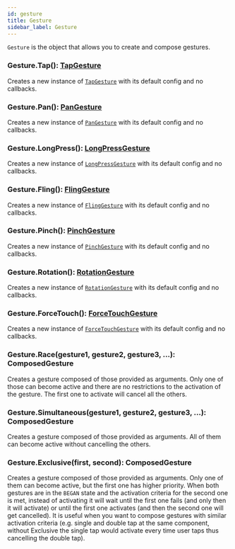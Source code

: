 ```yaml
---
id: gesture
title: Gesture
sidebar_label: Gesture
---
```


`Gesture` is the object that allows you to create and compose gestures.

### Gesture.Tap(): [TapGesture](./tap-gesture.md)

Creates a new instance of [`TapGesture`](./tap-gesture.md) with its default config and no callbacks.

### Gesture.Pan(): [PanGesture](./pan-gesture.md)

Creates a new instance of [`PanGesture`](./pan-gesture.md) with its default config and no callbacks.

### Gesture.LongPress(): [LongPressGesture](./long-press-gesture.md)

Creates a new instance of [`LongPressGesture`](./long-press-gesture.md) with its default config and no callbacks.

### Gesture.Fling(): [FlingGesture](./fling-gesture.md)

Creates a new instance of [`FlingGesture`](./fling-gesture.md) with its default config and no callbacks.

### Gesture.Pinch(): [PinchGesture](./pinch-gesture.md)

Creates a new instance of [`PinchGesture`](./pinch-gesture.md) with its default config and no callbacks.

### Gesture.Rotation(): [RotationGesture](./rotation-gesture.md)

Creates a new instance of [`RotationGesture`](./rotation-gesture.md) with its default config and no callbacks.

### Gesture.ForceTouch(): [ForceTouchGesture](./force-touch-gesture.md)

Creates a new instance of [`ForceTouchGesture`](./force-touch-gesture.md) with its default config and no callbacks.

### Gesture.Race(gesture1, gesture2, gesture3, ...): ComposedGesture

Creates a gesture composed of those provided as arguments. Only one of those can become active and there are no restrictions to the activation of the gesture. The first one to activate will cancel all the others.

### Gesture.Simultaneous(gesture1, gesture2, gesture3, ...): ComposedGesture

Creates a gesture composed of those provided as arguments. All of them can become active without cancelling the others.

### Gesture.Exclusive(first, second): ComposedGesture

Creates a gesture composed of those provided as arguments. Only one of them can become active, but the first one has higher priority. When both gestures are in the `BEGAN` state and the activation criteria for the second one is met, instead of activating it will wait until the first one fails (and only then it will activate) or until the first one activates (and then the second one will get cancelled). It is useful when you want to compose gestures with similar activation criteria (e.g. single and double tap at the same component, without Exclusive the single tap would activate every time user taps thus cancelling the double tap).
